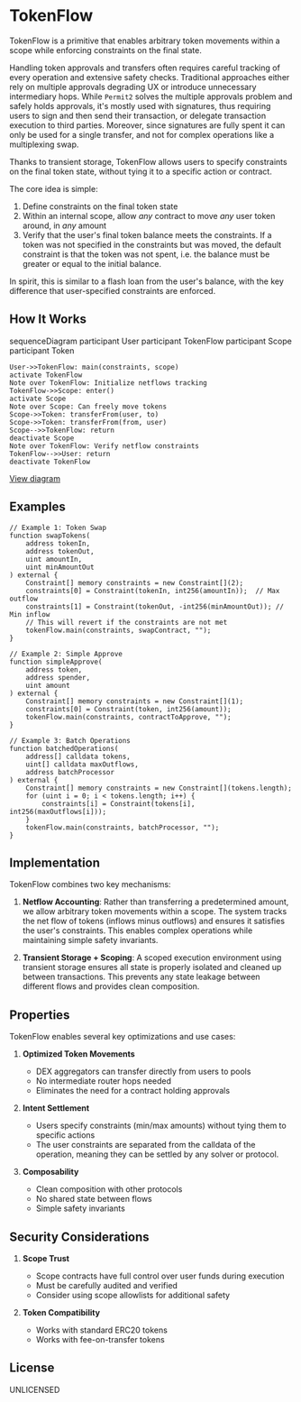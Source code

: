 # TokenFlow

TokenFlow is a primitive that enables arbitrary token movements within a scope while enforcing constraints on the final state.

Handling token approvals and transfers often requires careful tracking of every operation and extensive safety checks. 
Traditional approaches either rely on multiple approvals degrading UX or introduce unnecessary intermediary hops.
While `Permit2` solves the multiple approvals problem and safely holds approvals, it's mostly used with signatures, thus requiring users to sign and then send their transaction, or delegate transaction execution to third parties. Moreover, since signatures are fully spent it can only be used for a single transfer, and not for complex operations like a multiplexing swap.

Thanks to transient storage, TokenFlow allows users to specify constraints on the final token state, without tying it to a specific action or contract.

The core idea is simple:
1. Define constraints on the final token state
2. Within an internal scope, allow _any_ contract to move _any_ user token around, in _any_ amount
3. Verify that the user's final token balance meets the constraints. If a token was not specified in the constraints but was moved, the default constraint is that the token was not spent, i.e. the balance must be greater or equal to the initial balance.

In spirit, this is similar to a flash loan from the user's balance, with the key difference that user-specified constraints are enforced.

## How It Works

<div class="mermaid">
sequenceDiagram
    participant User
    participant TokenFlow
    participant Scope
    participant Token

    User->>TokenFlow: main(constraints, scope)
    activate TokenFlow
    Note over TokenFlow: Initialize netflows tracking
    TokenFlow->>Scope: enter()
    activate Scope
    Note over Scope: Can freely move tokens
    Scope->>Token: transferFrom(user, to)
    Scope->>Token: transferFrom(from, user)
    Scope-->>TokenFlow: return
    deactivate Scope
    Note over TokenFlow: Verify netflow constraints
    TokenFlow-->>User: return
    deactivate TokenFlow
</div>

[View diagram](./docs/flow-diagram.svg)

## Examples

```solidity
// Example 1: Token Swap
function swapTokens(
    address tokenIn,
    address tokenOut,
    uint amountIn,
    uint minAmountOut
) external {
    Constraint[] memory constraints = new Constraint[](2);
    constraints[0] = Constraint(tokenIn, int256(amountIn));  // Max outflow
    constraints[1] = Constraint(tokenOut, -int256(minAmountOut)); // Min inflow
    // This will revert if the constraints are not met
    tokenFlow.main(constraints, swapContract, "");
}

// Example 2: Simple Approve
function simpleApprove(
    address token,
    address spender,
    uint amount
) external {
    Constraint[] memory constraints = new Constraint[](1);
    constraints[0] = Constraint(token, int256(amount));
    tokenFlow.main(constraints, contractToApprove, "");
}

// Example 3: Batch Operations
function batchedOperations(
    address[] calldata tokens,
    uint[] calldata maxOutflows,
    address batchProcessor
) external {
    Constraint[] memory constraints = new Constraint[](tokens.length);
    for (uint i = 0; i < tokens.length; i++) {
        constraints[i] = Constraint(tokens[i], int256(maxOutflows[i]));
    }
    tokenFlow.main(constraints, batchProcessor, "");
}
```

## Implementation

TokenFlow combines two key mechanisms:

1. **Netflow Accounting**: Rather than transferring a predetermined amount, we allow arbitrary token movements within a scope. The system tracks the net flow of tokens (inflows minus outflows) and ensures it satisfies the user's constraints. This enables complex operations while maintaining simple safety invariants.

2. **Transient Storage + Scoping**: A scoped execution environment using transient storage ensures all state is properly isolated and cleaned up between transactions. This prevents any state leakage between different flows and provides clean composition.

## Properties

TokenFlow enables several key optimizations and use cases:

1. **Optimized Token Movements**
   - DEX aggregators can transfer directly from users to pools
   - No intermediate router hops needed
   - Eliminates the need for a contract holding approvals

2. **Intent Settlement**
   - Users specify constraints (min/max amounts) without tying them to specific actions
   - The user constraints are separated from the calldata of the operation, meaning they can be settled by any solver or protocol.

3. **Composability**
   - Clean composition with other protocols
   - No shared state between flows
   - Simple safety invariants

## Security Considerations

1. **Scope Trust**
   - Scope contracts have full control over user funds during execution
   - Must be carefully audited and verified
   - Consider using scope allowlists for additional safety

2. **Token Compatibility**
   - Works with standard ERC20 tokens
   - Works with fee-on-transfer tokens

## License

UNLICENSED
